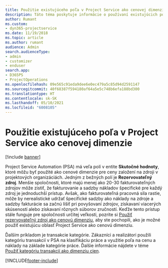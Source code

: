 ```yaml
---
title: Použitie existujúceho poľa v Project Service ako cenovej dimenzie
description: Táto téma poskytuje informácie o používaní existujúcich polí Project Service ako cenových dimenzií.
author: Rumant
ms.custom:
- dyn365-projectservice
ms.date: 11/19/2018
ms.topic: article
ms.author: rumant
audience: Admin
search.audienceType:
- admin
- customizer
- enduser
search.app:
- D365PS
- ProjectOperations
ms.openlocfilehash: 09e565c91eda9dee6e0ec479a5c85d94d2591147
ms.sourcegitcommit: 40f68387f594180af64a5e5c748b6efa188bd300
ms.translationtype: HT
ms.contentlocale: sk-SK
ms.lasthandoff: 05/10/2021
ms.locfileid: "6008105"
---
```

# <a name="use-an-existing-field-in-project-service-as-a-pricing-dimension"></a>Použitie existujúceho poľa v Project Service ako cenovej dimenzie

[!include [banner](../includes/psa-now-project-operations.md)]

Project Service Automation (PSA) má veľa polí v entite **Skutočné hodnoty**, ktoré môžu byť použité ako cenové dimenzie pre ceny založení na zdroji v projektových organizáciách. Jedným z bežných polí je **Rezervovateľný zdroj**. Menšie spoločnosti, ktoré majú menej ako 20-30 fakturovateľných zdrojov môže zistiť, že fakturovanie a sadzby nákladov špecifické pre každý zdroj je jednoduchší prístup. Avšak, ako fakturovateľná pracovná sila rastie, môže by nerealistické udržať špecifické sadzby ako náklady na zdroje a sadzby fakturácie sa začnú líšiť pri povyšovaní zdrojov, získavaní viacerých skúseností alebo získavaní rôznych súborov zručností. Keďže tento prístup stále funguje pre spoločnosti určitej veľkosti, pozrite si [Použiť rezervovateľný zdroj ako cenovú dimenziu](bookable-resource-pricing-dimension.md), aby ste pochopili, ako je možné použiť existujúcu oblasť Project Service ako cenovú dimenziu.

Ďalším príkladom je transakcie kategórie. Zákazníci a realizátori použili kategóriu transakcií v PSA na klasifikáciu práce a využitie poľa na cenu a náklady na základe kategórie práce. Ďalšie informácie nájdete v téme [Použiť kategóriu transakcií ako dimenziu cien](transaction-category-pricing-dimension.md).


[!INCLUDE[footer-include](../includes/footer-banner.md)]